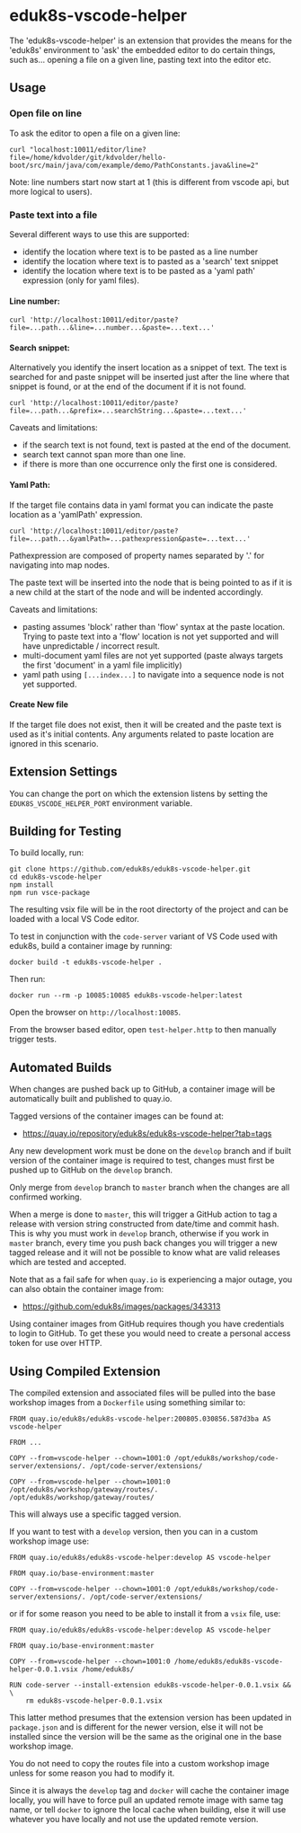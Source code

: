 # eduk8s-vscode-helper

The 'eduk8s-vscode-helper' is an extension that provides the means for the 'eduk8s' environment
to 'ask' the embedded editor to do certain things, such as... opening a file on a given line, 
pasting text into the editor etc. 

## Usage

### Open file on line

To ask the editor to open a file on a given line:

```
curl "localhost:10011/editor/line?file=/home/kdvolder/git/kdvolder/hello-boot/src/main/java/com/example/demo/PathConstants.java&line=2"
```

Note: line numbers start now start at 1 (this is different from vscode api, but more logical to users).

### Paste text into a file

Several different ways to use this are supported: 

- identify the location where text is to be pasted as a line number
- identify the location where text is to pasted as a 'search' text snippet
- identify the location where text is to be pasted as a 'yaml path' expression (only for yaml files).

#### Line number:

```
curl 'http://localhost:10011/editor/paste?file=...path...&line=...number...&paste=...text...'
```

#### Search snippet:

Alternatively you identify the insert location as a snippet of text. The text is searched for and paste
snippet will be inserted just after the line where that snippet is found, or at the end of the document
if it is not found.

```
curl 'http://localhost:10011/editor/paste?file=...path...&prefix=...searchString...&paste=...text...'
```

Caveats and limitations:

- if the search text is not found, text is pasted at the end of the document.
- search text cannot span more than one line.
- if there is more than one occurrence only the first one is considered.

#### Yaml Path:

If the target file contains data in yaml format you can indicate the paste location as a 'yamlPath' expression.

```
curl 'http://localhost:10011/editor/paste?file=...path...&yamlPath=...pathexpression&paste=...text...'
```

Pathexpression are composed of property names separated by '.' for navigating into map nodes. 

The paste text will be inserted into the node that is being pointed to as if it is a new child at the start of the node and
will be indented accordingly.

Caveats and limitations:

- pasting assumes 'block' rather than 'flow' syntax at the paste location. Trying to paste text into a 'flow' location
  is not yet supported and will have unpredictable / incorrect result.
- multi-document yaml files are not yet supported (paste always targets the first 
  'document' in a yaml file implicitly)
- yaml path using `[...index...]` to navigate into a sequence node is not yet supported.

#### Create New file

If the target file does not exist, then it will be created and the paste text is used 
as it's initial contents. Any arguments related to paste location are ignored in this
scenario.

## Extension Settings

You can change the port on which the extension listens by setting the `EDUK8S_VSCODE_HELPER_PORT` environment variable.

## Building for Testing

To build locally, run:

```
git clone https://github.com/eduk8s/eduk8s-vscode-helper.git
cd eduk8s-vscode-helper
npm install
npm run vsce-package
```

The resulting vsix file will be in the root directorty of the project and can be loaded with a local VS Code editor.

To test in conjunction with the ``code-server`` variant of VS Code used with eduk8s, build a container image by running:

```
docker build -t eduk8s-vscode-helper .
```

Then run:

```
docker run --rm -p 10085:10085 eduk8s-vscode-helper:latest
```

Open the browser on ``http://localhost:10085``.

From the browser based editor, open ``test-helper.http`` to then manually trigger tests.

## Automated Builds

When changes are pushed back up to GitHub, a container image will be automatically built and published to quay.io.

Tagged versions of the container images can be found at:

* https://quay.io/repository/eduk8s/eduk8s-vscode-helper?tab=tags

Any new development work must be done on the ``develop`` branch and if built version of the container image is required to test, changes must first be pushed up to GitHub on the ``develop`` branch.

Only merge from ``develop`` branch to ``master`` branch when the changes are all confirmed working.

When a merge is done to ``master``, this will trigger a GitHub action to tag a release with version string constructed from date/time and commit hash. This is why you must work in ``develop`` branch, otherwise if you work in ``master`` branch, every time you push back changes you will trigger a new tagged release and it will not be possible to know what are valid releases which are tested and accepted.

Note that as a fail safe for when ``quay.io`` is experiencing a major outage, you can also obtain the container image from:

* https://github.com/eduk8s/images/packages/343313

Using container images from GitHub requires though you have credentials to login to GitHub. To get these you would need to create a personal access token for use over HTTP.

## Using Compiled Extension

The compiled extension and associated files will be pulled into the base workshop images from a ``Dockerfile`` using something similar to:

```
FROM quay.io/eduk8s/eduk8s-vscode-helper:200805.030856.587d3ba AS vscode-helper

FROM ...

COPY --from=vscode-helper --chown=1001:0 /opt/eduk8s/workshop/code-server/extensions/. /opt/code-server/extensions/

COPY --from=vscode-helper --chown=1001:0 /opt/eduk8s/workshop/gateway/routes/. /opt/eduk8s/workshop/gateway/routes/
```

This will always use a specific tagged version.

If you want to test with a ``develop`` version, then you can in a custom workshop image use:

```
FROM quay.io/eduk8s/eduk8s-vscode-helper:develop AS vscode-helper

FROM quay.io/base-environment:master

COPY --from=vscode-helper --chown=1001:0 /opt/eduk8s/workshop/code-server/extensions/. /opt/code-server/extensions/
```

or if for some reason you need to be able to install it from a ``vsix`` file, use:

```
FROM quay.io/eduk8s/eduk8s-vscode-helper:develop AS vscode-helper

FROM quay.io/base-environment:master

COPY --from=vscode-helper --chown=1001:0 /home/eduk8s/eduk8s-vscode-helper-0.0.1.vsix /home/eduk8s/

RUN code-server --install-extension eduk8s-vscode-helper-0.0.1.vsix && \
    rm eduk8s-vscode-helper-0.0.1.vsix
```

This latter method presumes that the extension version has been updated in ``package.json`` and is different for the newer version, else it will not be installed since the version will be the same as the original one in the base workshop image.

You do not need to copy the routes file into a custom workshop image unless for some reason you had to modify it.

Since it is always the ``develop`` tag and ``docker`` will cache the container image locally, you will have to force pull an updated remote image with same tag name, or tell ``docker`` to ignore the local cache when building, else it will use whatever you have locally and not use the updated remote version.
